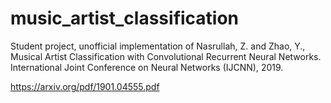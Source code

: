 # music_artist_classification
Student project, unofficial implementation of Nasrullah, Z. and Zhao, Y., Musical Artist Classification with Convolutional Recurrent Neural Networks. International Joint Conference on Neural Networks (IJCNN), 2019. 

https://arxiv.org/pdf/1901.04555.pdf